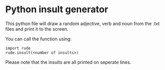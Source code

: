# Python insult generator

This python file will draw a random adjective, verb and noun from the .txt files and print it to the screen.

You can call the function using:
```
import rude
rude.insult(<number of insults>)
```

Please note that the insults are all printed on seperate lines.